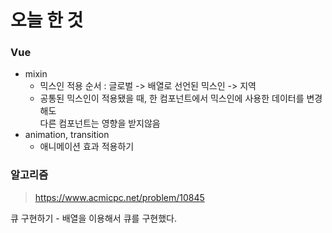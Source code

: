 # 오늘 한 것 
### Vue
- mixin
    - 믹스인 적용 순서 : 글로벌 -> 배열로 선언된 믹스인 -> 지역 
    - 공통된 믹스인이 적용됐을 때, 한 컴포넌트에서 믹스인에 사용한 데이터를 변경해도<br>
      다른 컴포넌트는 영향을 받지않음
- animation, transition
    - 애니메이션 효과 적용하기

### 알고리즘
> https://www.acmicpc.net/problem/10845 

큐 구현하기 - 배열을 이용해서 큐를 구현했다.